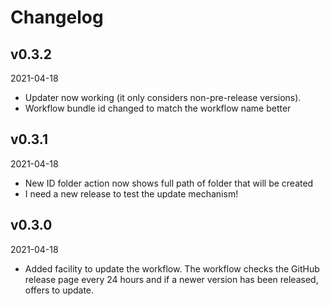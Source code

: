 # Changelog

## v0.3.2

2021-04-18

- Updater now working (it only considers non-pre-release versions).
- Workflow bundle id changed to match the workflow name better

## v0.3.1

2021-04-18

- New ID folder action now shows full path of folder that will be created
- I need a new release to test the update mechanism!

## v0.3.0

2021-04-18

- Added facility to update the workflow. The workflow checks the GitHub release page every 24 hours and if a newer version has been released, offers to update.
